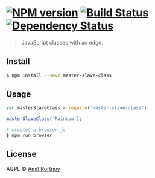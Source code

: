 #  [![NPM version][npm-image]][npm-url] [![Build Status][travis-image]][travis-url] [![Dependency Status][daviddm-image]][daviddm-url]

> JavaScript classes with an edge.


## Install

```sh
$ npm install --save master-slave-class
```


## Usage

```js
var masterSlaveClass = require('master-slave-class');

masterSlaveClass('Rainbow');
```

```sh
# creates a browser.js
$ npm run browser
```


## License

AGPL © [Amit Portnoy](https://github.com/amitport)

[npm-image]: https://img.shields.io/npm/v/master-slave-class.svg?style=flat
[npm-url]: https://npmjs.org/package/master-slave-class
[travis-image]: https://travis-ci.org/cardforest/master-slave-class.svg?branch=master
[travis-url]: https://travis-ci.org/cardforest/master-slave-class
[daviddm-image]: https://david-dm.org/cardforest/master-slave-class.svg?theme=shields.io
[daviddm-url]: https://david-dm.org/cardforest/master-slave-class
